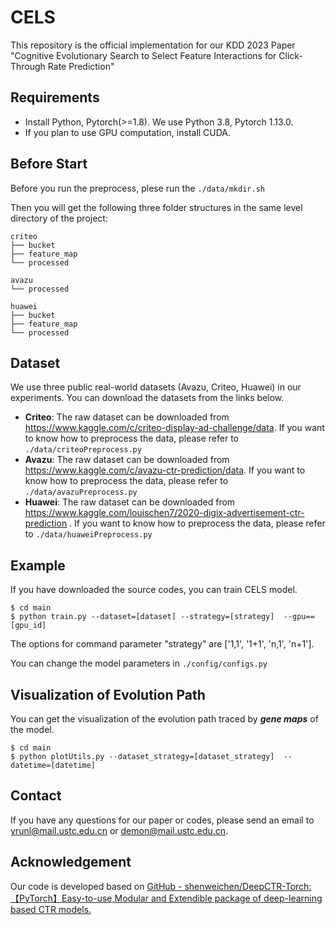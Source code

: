 # CELS
This repository is the official implementation for our KDD 2023 Paper "Cognitive Evolutionary Search to Select Feature Interactions for Click-Through Rate Prediction"




## Requirements
* Install Python, Pytorch(>=1.8). We use Python 3.8, Pytorch 1.13.0.
* If you plan to use GPU computation, install CUDA.



## Before Start

Before you run the preprocess, plese run the `./data/mkdir.sh`

Then you will get the following three folder structures in the same level directory of the project:

```
criteo
├── bucket
├── feature_map
└── processed

avazu
└── processed

huawei
├── bucket
├── feature_map
└── processed
```



## Dataset

We use three public real-world datasets (Avazu, Criteo, Huawei) in our experiments. You can download the datasets from the links below.

- **Criteo**: The raw dataset can be downloaded from https://www.kaggle.com/c/criteo-display-ad-challenge/data. If you want to know how to preprocess the data, please refer to `./data/criteoPreprocess.py`
- **Avazu**: The raw dataset can be downloaded from https://www.kaggle.com/c/avazu-ctr-prediction/data. If you want to know how to preprocess the data, please refer to `./data/avazuPreprocess.py`
- **Huawei**: The raw dataset can be downloaded from https://www.kaggle.com/louischen7/2020-digix-advertisement-ctr-prediction . If you want to know how to preprocess the data, please refer to `./data/huaweiPreprocess.py`




## Example
If you have downloaded the source codes, you can train CELS model.
```
$ cd main
$ python train.py --dataset=[dataset] --strategy=[strategy]  --gpu==[gpu_id] 
```

The options for command parameter "strategy" are ['1,1',  '1+1',  'n,1',  'n+1'].

You can change the model parameters in `./config/configs.py`



## Visualization of Evolution Path

You can get the visualization of the evolution path traced by ***gene maps*** of the model.

```
$ cd main
$ python plotUtils.py --dataset_strategy=[dataset_strategy]  --datetime=[datetime]
```



## Contact

If you have any questions for our paper or codes, please send an email to yrunl@mail.ustc.edu.cn or demon@mail.ustc.edu.cn.







## Acknowledgement 
Our code is developed based on [GitHub - shenweichen/DeepCTR-Torch: 【PyTorch】Easy-to-use,Modular and Extendible package of deep-learning based CTR models.](https://github.com/shenweichen/DeepCTR-Torch)

